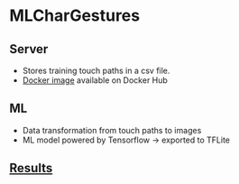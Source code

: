 # MLCharGestures

## Server

* Stores training touch paths in a csv file.
* [Docker image](https://hub.docker.com/repository/docker/orlopau/mlchar-server) available on Docker Hub

## ML

* Data transformation from touch paths to images
* ML model powered by Tensorflow -> exported to TFLite

## [Results](./ml/learning/test/README.md)
